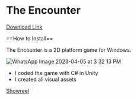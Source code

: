 # The Encounter

[Download Link](https://drive.google.com/file/d/1b1wyrZUrrtbmioPiVO0S4un3zRcPD9YQ/view?usp=sharing)

==How to Install==

The Encounter is a 2D platform game for Windows. 

![WhatsApp Image 2023-04-05 at 3 32 13 PM](https://user-images.githubusercontent.com/114207468/230204485-eddf5428-bd4a-4143-84c7-749260402aa4.jpeg)

* I coded the game with C# in Unity
* I created all visual assets 

[Showreel](https://drive.google.com/file/d/170qTnkm0pj1IliH0saI_a0dZT1yp-veJ/view?usp=sharing)
